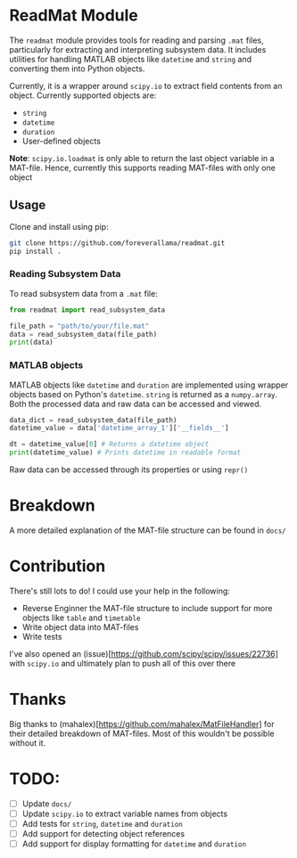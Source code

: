 # ReadMat Module

The `readmat` module provides tools for reading and parsing `.mat` files, particularly for extracting and interpreting subsystem data. It includes utilities for handling MATLAB objects like `datetime` and `string` and converting them into Python objects.

Currently, it is a wrapper around `scipy.io` to extract field contents from an object. Currently supported objects are:
- `string` 
- `datetime`
- `duration`
- User-defined objects

**Note**: `scipy.io.loadmat` is only able to return the last object variable in a MAT-file. Hence, currently this supports reading MAT-files with only one object

## Usage

Clone and install using pip:

```bash
git clone https://github.com/foreverallama/readmat.git
pip install .
```

### Reading Subsystem Data
To read subsystem data from a `.mat` file:

```python
from readmat import read_subsystem_data

file_path = "path/to/your/file.mat"
data = read_subsystem_data(file_path)
print(data)
```

### MATLAB objects

MATLAB objects like `datetime` and `duration` are implemented using wrapper objects based on Python's `datetime`. `string` is returned as a `numpy.array`. Both the processed data and raw data can be accessed and viewed.

```python
data_dict = read_subsystem_data(file_path)
datetime_value = data['datetime_array_1']['__fields__']

dt = datetime_value[0] # Returns a datetime object
print(datetime_value) # Prints datetime in readable format
```

Raw data can be accessed through its properties or using `repr()`

# Breakdown

A more detailed explanation of the MAT-file structure can be found in `docs/`

# Contribution

There's still lots to do! I could use your help in the following:
- Reverse Enginner the MAT-file structure to include support for more objects like `table` and `timetable`
- Write object data into MAT-files
- Write tests

I've also opened an (issue)[https://github.com/scipy/scipy/issues/22736] with `scipy.io` and ultimately plan to push all of this over there

# Thanks

Big thanks to (mahalex)[https://github.com/mahalex/MatFileHandler] for their detailed breakdown of MAT-files. Most of this wouldn't be possible without it.

# TODO:
- [ ] Update `docs/`
- [ ] Update `scipy.io` to extract variable names from objects
- [ ] Add tests for `string`, `datetime` and `duration`
- [ ] Add support for detecting object references
- [ ] Add support for display formatting for `datetime` and `duration`
